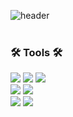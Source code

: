![header](https://capsule-render.vercel.app/api?type=soft&color=6bb36c&height=60&section=header&text=💻%20Welcome%20to%20my%20world!&fontSize=24&fontColor=ffffff)
<br>
<br>

### 🛠 Tools 🛠

<img src="https://img.shields.io/badge/GitHub-7a7a7a?style=flat&logo=GitHub&logoColor=white&logoWidth=40"/> <img src="https://img.shields.io/badge/Git-7a7a7a?style=flat&logo=Git&logoColor=white&logoWidth=40"/> <img src="https://img.shields.io/badge/Visual Studio Code-7a7a7a?style=flat&logo=Visual Studio Code&logoColor=white&logoWidth=40"/>  <br>
<img src="https://img.shields.io/badge/Adobe Photoshop-7a7a7a?style=flat&logo=Adobe Photoshop&logoColor=white&logoWidth=40"/>
<img src="https://img.shields.io/badge/Adobe Illustrator-7a7a7a?style=flat&logo=Adobe Illustrator&logoColor=white&logoWidth=40"/>
<br>
<img src="https://img.shields.io/badge/Adobe Premiere Pro-7a7a7a?style=flat&logo=Adobe Premiere Pro&logoColor=white&logoWidth=40"/>
<img src="https://img.shields.io/badge/Adobe After Effects-7a7a7a?style=flat&logo=Adobe After Effects&logoColor=white&logoWidth=50"/>


<!--
**greenT-Hee/greenT-Hee** is a ✨ _special_ ✨ repository because its `README.md` (this file) appears on your GitHub profile.

Here are some ideas to get you started:

- 🔭 I’m currently working on ...
- 🌱 I’m currently learning ...
- 👯 I’m looking to collaborate on ...
- 🤔 I’m looking for help with ...
- 💬 Ask me about ...
- 📫 How to reach me: ...
- 😄 Pronouns: ...
- ⚡ Fun fact: ...
-->
